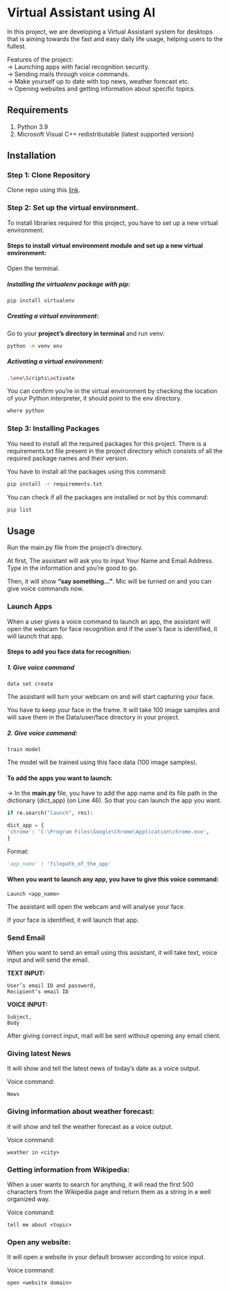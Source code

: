 # Virtual Assistant using AI

  In this project, we are developing a Virtual Assistant system for desktops that is aiming towards the fast and easy daily life usage, helping users to the fullest.

Features of the project:  
→ Launching apps with facial recognition security.  
→ Sending mails through voice commands.  
→ Make yourself up to date with top news, weather forecast etc.  
→ Opening websites and getting information about specific topics.  

## Requirements

1. Python 3.9
2. Microsoft Visual C++ redistributable (latest supported version)

## Installation

### Step 1: Clone Repository

Clone repo using this [link](https://github.com/JaiminRana01/VirtualAssistant-AIProject.git).

### Step 2: Set up the virtual environment.

To install libraries required for this project, you have to set up a new virtual environment.

#### Steps to install virtual environment module and set up a new virtual environment:

Open the terminal.

##### Installing the virtualenv package with pip:
```bash
pip install virtualenv
```

##### Creating a virtual environment:

Go to your **project’s directory in terminal** and run venv:
```bash
python -m venv env
```

##### Activating a virtual environment:
```bash
.\env\Scripts\activate
```

You can confirm you’re in the virtual environment by checking the location of your Python interpreter, it should point to the env directory.
```bash
where python
```

### Step 3: Installing Packages
You need to install all the required packages for this project. There is a requirements.txt file present in the project directory which consists of all the required package names and their version.

You have to install all the packages using this command:
```bash
pip install -r requirements.txt
```

You can check if all the packages are installed or not by this command:
```bash
pip list
```
## Usage
Run the main.py file from the project’s directory.

At first, The assistant will ask you to input Your Name and Email Address. Type in the information and you’re good to go.

Then, it will show **“say something...”**. Mic will be turned on and you can give voice commands now.

### Launch Apps
When a user gives a voice command to launch an app, the assistant will open the webcam for face recognition and if the user’s face is identified, it will launch that app.

#### Steps to add you face data for recognition:

##### 1. Give voice command
```
data set create
```

The assistant will turn your webcam on and will start capturing your face.

You have to keep your face in the frame. It will take 100 image samples and will save them in the Data/user/face directory in your project.

##### 2. Give voice command:
```
train model
```
The model will be trained using this face data (100 image samples).

#### To add the apps you want to launch:
→ In the **main.py** file, you have to add the app name and its file path in the dictionary (dict_app) (on Line 46). So that you can launch the app you want.

```python
if re.search("launch", res):

dict_app = {
'chrome': 'C:\Program Files\Google\Chrome\Application\chrome.exe',
}
```

Format:
```python
'app_name' : 'filepath_of_the_app'
```

  

#### When you want to launch any app, you have to give this voice command:
```
Launch <app_name>
```
The assistant will open the webcam and will analyse your face.

If your face is identified, it will launch that app.

### Send Email

When you want to send an email using this assistant, it will take text, voice input and will send the email.

**TEXT INPUT:**
```
User’s email ID and password,
Recipient’s email ID
```

**VOICE INPUT:**
```
Subject,
Body
```
After giving correct input, mail will be sent without opening any email client.

### Giving latest News
It will show and tell the latest news of today’s date as a voice output.

Voice command:
```
News
```

### Giving information about weather forecast:
it will show and tell the weather forecast as a voice output.

Voice command:
```
weather in <city>
```

### Getting information from Wikipedia:
When a user wants to search for anything, it will read the first 500 characters from the Wikipedia page and return them as a string in a well organized way.

Voice command:
```
tell me about <topic>
```

### Open any website:
It will open a website in your default browser according to voice input.

Voice command:
```
open <website domain>
```
